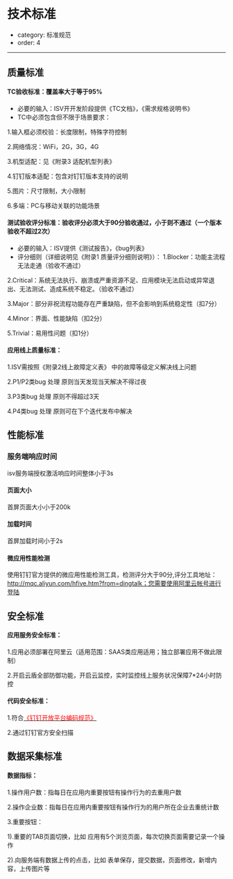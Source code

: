 # 技术标准
- category: 标准规范
- order: 4---
## 质量标准#### TC验收标准：覆盖率大于等于95%- 必要的输入：ISV开开发阶段提供《TC文档》，《需求规格说明书》- TC中必须包含但不限于场景要求：
1.输入框必须校验：长度限制，特殊字符控制
2.网络情况：WiFi，2G，3G，4G
3.机型适配：见《附录3 适配机型列表》
4.钉钉版本适配：包含对钉钉版本支持的说明
5.图片：尺寸限制，大小限制
6.多端：PC与移动关联的功能场景 #### 测试验收评分标准：验收评分必须大于90分验收通过，小于则不通过（一个版本验收不超过2次）- 必要的输入：ISV提供《测试报告》，《bug列表》- 评分细则（详细说明见《附录1 质量评分细则说明》）：1.Blocker：功能主流程无法走通（验收不通过）
2.Critical：系统无法执行、崩溃或严重资源不足、应用模块无法启动或异常退出、无法测试、造成系统不稳定。（验收不通过）
3.Major：部分非祝流程功能存在严重缺陷，但不会影响到系统稳定性（扣7分）
4.Minor：界面、性能缺陷（扣2分）
5.Trivial：易用性问题（扣1分）#### 应用线上质量标准：1.ISV需按照《附录2线上故障定义表》 中的故障等级定义解决线上问题
2.P1/P2类bug 处理 原则当天发现当天解决不得过夜
3.P3类bug 处理 原则不得超过3天
4.P4类bug 处理 原则可在下个迭代发布中解决

## 性能标准
###	服务端响应时间
isv服务端授权激活响应时间整体小于3s####	页面大小首屏页面大小小于200k ####	加载时间首屏加载时间小于2s ####	微应用性能检测使用钉钉官方提供的微应用性能检测工具，检测评分大于90分,评分工具地址：http://mqc.aliyun.com/hfive.htm?from=dingtalk；您需要使用阿里云帐号进行登陆

## 安全标准#### 应用服务安全标准：1.应用必须部署在阿里云（适用范围：SAAS类应用适用；独立部署应用不做此限制）
2.开启云盾全部防御功能，开启云监控，实时监控线上服务状况保障7*24小时防控#### 代码安全标准：1.符合[<font color=red >《钉钉开放平台编码规范》</font>](http://download.taobaocdn.com/freedom/30563/compress/p1a5tl8v1f1n1b1a4hk6vbl01nnv5.zip)
2.通过钉钉官方安全扫描
## 数据采集标准
#### 数据指标：1.操作用户数：指每日在应用内重要按钮有操作行为的去重用户数
2.操作企业数：指每日在应用内重要按钮有操作行为的用户所在企业去重统计数
3.重要按钮：
1).重要的TAB页面切换，比如 应用有5个浏览页面，每次切换页面需要记录一个操作
2).向服务端有数据上传的点击，比如 表单保存，提交数据，页面修改，新增内容，上传图片等



